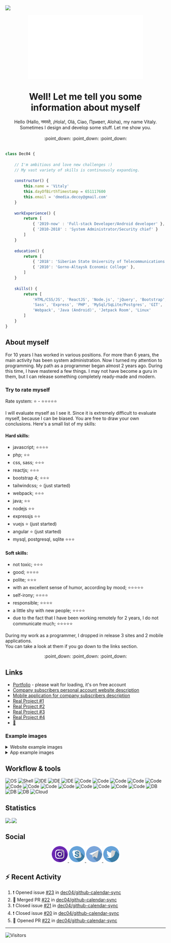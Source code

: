<img src="https://github.com/dec04/dec04/workflows/Update%20README/badge.svg" align="center"><br>

<p align="center">
    <img align="center" height="200" src="https://raw.githubusercontent.com/dec04/dec04/master/imgs/animLogo2.gif" />
</p>

<h1 align="center">Well! Let me tell you some information about myself</h1>

<p align="center">
Hello (Hallo, नमस्ते, ¡Hola!, Olá, Ciao, Привет, Aloha), my name Vitaly.<br>Sometimes I design and develop some stuff. Let me show you.<br><br>
:point_down: :point_down: :point_down:
</p>

```js

class Dec04 {

    // I'm ambitious and love new challenges :)
    // My vast variety of skills is continuously expanding.
    
    constructor() {
        this.name = 'Vitaly'
        this.dayOfBirthTimestamp = 651117600
        this.email = 'dmedia.decoy@gmail.com'
    }

    workExperience() {
        return [
            { '2019-now' : 'Full-stack Developer/Android developer' },
            { '2010-2018' : 'System Administrator/Security chief' }
        ]
    }

    education() {
        return [
            { '2018': 'Siberian State University of Telecommunications and Informatics' },
            { '2010': 'Gorno-Altaysk Economic College' },
        ]
    }

    skills() {
        return [
            'HTML/CSS/JS', 'ReactJS', 'Node.js', 'jQuery', 'Bootstrap',
            'Sass', 'Express', 'PHP', 'MySql/SqLite/Postgres', 'GIT',
            'Webpack', 'Java (Android)', 'Jetpack Room', 'Linux'
        ]
    }
}

```

## About myself

For 10 years I has worked in various positions. For more than 6 years, the main activity 
has been system administration. Now I turned my attention to programming. My path as a 
programmer began almost 2 years ago. During this time, I have mastered a few things. 
I may not have become a guru in them, but I can release something completely ready-made 
and modern.

### Try to rate myself

Rate system: :star: - :star::star::star::star::star:

I will evaluate myself as I see it. Since it is extremely difficult to evaluate myself, because I can be biased. 
You are free to draw your own conclusions. Here's a small list of my skills:

#### Hard skills:

  - javascript;                                     :star::star::star::star:
  - php;                                            :star::star:
  - css, sass;                                      :star::star::star:
  - reactjs;                                        :star::star::star:
  - bootstrap 4;                                    :star::star::star:
  - tailwindcss;                                    :star: (just started)
  - webpack;                                        :star::star::star:
  - java;                                           :star::star:
  - nodejs                                          :star::star:
  - expressjs                                       :star::star:
  - vuejs                                           :star: (just started)
  - angular                                         :star: (just started)
  - mysql, postgresql, sqlite                       :star::star::star:

#### Soft skills:
  - not toxic;                                      :star::star::star:
  - good;                                           :star::star::star::star:
  - polite;                                         :star::star::star:
  - with an excellent sense of humor, 
  according by mood;                                :star::star::star::star::star:
  - self-irony;                                     :star::star::star::star:
  - responsible;                                    :star::star::star::star:
  - a little shy with new people;                   :star::star::star::star:
  - due to the fact that I have been working 
  remotely for 2 years, I do not communicate much;  :star::star::star::star::star:
  
  During my work as a programmer, I dropped in release 3 sites and 2 mobile applications. <br>
  You can take a look at them if you go down to the links section.<br>
  
  <p align="center">:point_down: :point_down: :point_down:</p>

## Links

 - [Portfolio](https://dec04-pf.herokuapp.com/) - please wait for loading, it's on free account
 - [Company subscribers personal account website description](https://dec04-pf.herokuapp.com/work/1)
 - [Mobile application for company subscribers description](https://dec04-pf.herokuapp.com/work/2)
 - [Real Project #1](https://goo.su/2LVe)
 - [Real Project #2](https://goo.su/2LVE)
 - [Real Project #3](https://goo.su/2LvF)
 - [Real Project #4](https://goo.su/2lvF)
 - [:briefcase:](https://novosibirsk.hh.ru/resume/864e66d4ff061301450039ed1f734c4b637855)

### Example images

<details>
  <summary>Website example images</summary>
  
<p align="center">
    <kbd>
        <img src="https://raw.githubusercontent.com/dec04/dec04/master/website/webMockup3Blurred.jpg" 
        data-canonical-src="https://raw.githubusercontent.com/dec04/dec04/master/website/webMockup3Blurred.jpg" 
        height="500" />
    </kbd>
    <kbd>
        <img src="https://raw.githubusercontent.com/dec04/dec04/master/website/webMockup4Blurred.jpg" 
        data-canonical-src="https://raw.githubusercontent.com/dec04/dec04/master/website/webMockup4Blurred.jpg" 
        height="500" />
    </kbd>
    <kbd>
        <img src="https://raw.githubusercontent.com/dec04/dec04/master/website/webMockup5Blurred.jpg" 
        data-canonical-src="https://raw.githubusercontent.com/dec04/dec04/master/website/webMockup5Blurred.jpg" 
        height="500" />
    </kbd>
</p>
</details>

<details>
  <summary>App example images</summary>
  
<p align="center">
    <kbd>
        <img src="https://raw.githubusercontent.com/dec04/dec04/master/app/Screenshot_20201019-123753_%20%20.jpg" 
        data-canonical-src="https://raw.githubusercontent.com/dec04/dec04/master/app/Screenshot_20201019-123753_%20%20.jpg" 
        height="500" />
    </kbd>
    <kbd>
        <img src="https://raw.githubusercontent.com/dec04/dec04/master/app/Screenshot_20201019-123827_%20%20.jpg" 
        data-canonical-src="https://raw.githubusercontent.com/dec04/dec04/master/app/Screenshot_20201019-123827_%20%20.jpg" 
        height="500" />
    </kbd>
    <kbd>
        <img src="https://raw.githubusercontent.com/dec04/dec04/master/app/Screenshot_20201019-123837_%20%20.jpg" 
        data-canonical-src="https://raw.githubusercontent.com/dec04/dec04/master/app/Screenshot_20201019-123837_%20%20.jpg" 
        height="500" />
    </kbd>
    <kbd>
        <img src="https://raw.githubusercontent.com/dec04/dec04/master/app/Screenshot_20201019-124028_%20%20.jpg" 
        data-canonical-src="https://raw.githubusercontent.com/dec04/dec04/master/app/Screenshot_20201019-124028_%20%20.jpg" 
        height="500" />
    </kbd>
    <kbd>
        <img src="https://raw.githubusercontent.com/dec04/dec04/master/app/Screenshot_20201019-124037_%20%20.jpg" 
        data-canonical-src="https://raw.githubusercontent.com/dec04/dec04/master/app/Screenshot_20201019-124037_%20%20.jpg" 
        height="500" />
    </kbd>
</p>
</details>

## Workflow & tools

![OS](https://img.shields.io/badge/OS-Ubuntu%2019.10-dd4814?style=for-the-badge)
![Shell](https://img.shields.io/badge/Shell-bash-3c4548?style=for-the-badge)
![IDE](https://img.shields.io/badge/IDE-PhpStorm-8451ee?style=for-the-badge)
![IDE](https://img.shields.io/badge/IDE-Android%20studio-51f190?style=for-the-badge)
![IDE](https://img.shields.io/badge/IDE-PyCharm%20CE-33bfd5?style=for-the-badge)
![Code](https://img.shields.io/badge/Code-javascript-efd81f?style=for-the-badge)
![Code](https://img.shields.io/badge/Code-php-7377ad?style=for-the-badge)
![Code](https://img.shields.io/badge/Code-css-244bdd?style=for-the-badge)
![Code](https://img.shields.io/badge/Code-sass-c66394?style=for-the-badge)
![Code](https://img.shields.io/badge/Code-reactjs-5ed3f3?style=for-the-badge)
![Code](https://img.shields.io/badge/Code-bootstrap%204-533a77?style=for-the-badge)
![Code](https://img.shields.io/badge/Code-tailwindcss-2fb4c6?style=for-the-badge)
![Code](https://img.shields.io/badge/Code-webpack-2374ba?style=for-the-badge)
![Code](https://img.shields.io/badge/Code-java-df4e3a?style=for-the-badge)
![Code](https://img.shields.io/badge/Code-nodejs-73ab62?style=for-the-badge)
![Code](https://img.shields.io/badge/Code-expressjs-fff?style=for-the-badge)
![Code](https://img.shields.io/badge/Code-vuejs-3fb27f?style=for-the-badge)
![Code](https://img.shields.io/badge/Code-angular-d60830?style=for-the-badge)
![DB](https://img.shields.io/badge/Tools-MySql-e06000?style=for-the-badge)
![DB](https://img.shields.io/badge/Tools-Sqlite-3796d1?style=for-the-badge)
![DB](https://img.shields.io/badge/Tools-PostgreSql-32648b?style=for-the-badge)
![Cloud](https://img.shields.io/badge/Cloud-Heroku-401a99?style=for-the-badge)

## Statistics

<a href="https://github.com/dec04/">
  <img align="center" src="https://github-readme-stats.vercel.app/api/top-langs/?username=dec04&theme=buefy&layout=compact" />
</a>
<a href="https://github.com/dec04/">
  <img align="center" src="https://github-readme-stats.vercel.app/api?username=dec04&count_private=true&hide=prs&show_icons=true&theme=buefy&include_all_commits=true&custom_title=About%20Dec04%20Github%20Profile" />
</a>

## Social

<p align="center">
    <a rel="noopener" href="https://www.instagram.com/dmedia.decoy/">
        <img src="https://raw.githubusercontent.com/dec04/dec04/master/svg/instagram.svg" 
        data-canonical-src="https://raw.githubusercontent.com/dec04/dec04/master/svg/instagram.svg" 
        height="50" />
    </a>
    <a rel="noopener" href="https://join.skype.com/invite/cXSkTTwHZFP6">
        <img src="https://raw.githubusercontent.com/dec04/dec04/master/svg/skype.svg" 
        data-canonical-src="https://raw.githubusercontent.com/dec04/dec04/master/svg/skype.svg" 
        height="50" />
    </a>
    <a rel="noopener" href="https://t.me/Dec_04">
        <img src="https://raw.githubusercontent.com/dec04/dec04/master/svg/telegram.svg" 
        data-canonical-src="https://raw.githubusercontent.com/dec04/dec04/master/svg/telegram.svg" 
        height="50" />
    </a>
    <a rel="noopener" href="https://twitter.com/04_dec">
        <img src="https://raw.githubusercontent.com/dec04/dec04/master/svg/twitter.svg" 
        data-canonical-src="https://raw.githubusercontent.com/dec04/dec04/master/svg/twitter.svg" 
        height="50" />
    </a>
</p>

## :zap: Recent Activity

<!--START_SECTION:activity-->
1. ❗️ Opened issue [#23](https://github.com/dec04/github-calendar-sync/issues/23) in [dec04/github-calendar-sync](https://github.com/dec04/github-calendar-sync)
2. 🎉 Merged PR [#22](https://github.com/dec04/github-calendar-sync/pull/22) in [dec04/github-calendar-sync](https://github.com/dec04/github-calendar-sync)
3. ❗️ Closed issue [#21](https://github.com/dec04/github-calendar-sync/issues/21) in [dec04/github-calendar-sync](https://github.com/dec04/github-calendar-sync)
4. ❗️ Closed issue [#20](https://github.com/dec04/github-calendar-sync/issues/20) in [dec04/github-calendar-sync](https://github.com/dec04/github-calendar-sync)
5. 💪 Opened PR [#22](https://github.com/dec04/github-calendar-sync/pull/22) in [dec04/github-calendar-sync](https://github.com/dec04/github-calendar-sync)
<!--END_SECTION:activity-->
___

![Visitors](http://estruyf-github.azurewebsites.net/api/VisitorHit?user=dec04&countColor=%235934c5&labelColor=%23362076)


<!-- Resources -->
<!-- Visitors: https://github.com/estruyf/github-visitors-badge -->
<!-- Icons: https://www.flaticon.com/authors/freepik -->
<!-- GitHub Stats: https://github.com/anuraghazra/github-readme-stats -->
<!-- Shields: https://shields.io/ -->
<!-- Awesome GitHub Profile README: https://github.com/abhisheknaiidu/awesome-github-profile-readme -->

